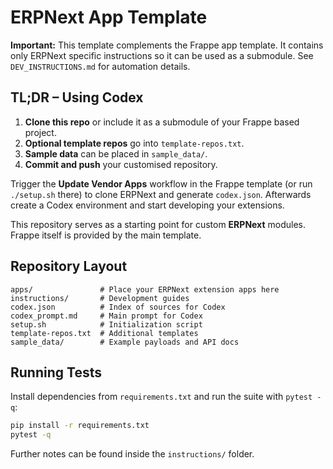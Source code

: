 # ERPNext App Template

**Important:** This template complements the Frappe app template. It contains only ERPNext specific instructions so it can be used as a submodule. See `DEV_INSTRUCTIONS.md` for automation details.

## TL;DR – Using Codex

1. **Clone this repo** or include it as a submodule of your Frappe based project.
2. **Optional template repos** go into `template-repos.txt`.
3. **Sample data** can be placed in `sample_data/`.
4. **Commit and push** your customised repository.

Trigger the **Update Vendor Apps** workflow in the Frappe template (or run `./setup.sh` there) to clone ERPNext and generate `codex.json`. Afterwards create a Codex environment and start developing your extensions.

This repository serves as a starting point for custom **ERPNext** modules. Frappe itself is provided by the main template.

## Repository Layout

```
apps/               # Place your ERPNext extension apps here
instructions/       # Development guides
codex.json          # Index of sources for Codex
codex_prompt.md     # Main prompt for Codex
setup.sh            # Initialization script
template-repos.txt  # Additional templates
sample_data/        # Example payloads and API docs
```

## Running Tests

Install dependencies from `requirements.txt` and run the suite with `pytest -q`:

```bash
pip install -r requirements.txt
pytest -q
```

Further notes can be found inside the `instructions/` folder.
